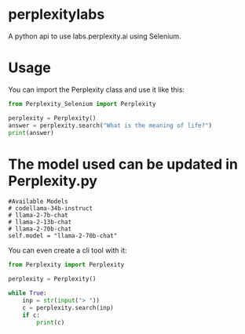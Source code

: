 # perplexitylabs
A python api to use labs.perplexity.ai using Selenium.

# Usage
You can import the Perplexity class and use it like this:
```python
from Perplexity_Selenium import Perplexity

perplexity = Perplexity()
answer = perplexity.search("What is the meaning of life?")
print(answer)
```
# The model used can be updated in Perplexity.py
    #Available Models
    # codellama-34b-instruct
    # llama-2-7b-chat
    # llama-2-13b-chat
    # llama-2-70b-chat
    self.model = "llama-2-70b-chat"

You can even create a cli tool with it:
```python
from Perplexity import Perplexity

perplexity = Perplexity()

while True:
    inp = str(input("> "))
    c = perplexity.search(inp)
    if c:
        print(c)
```
